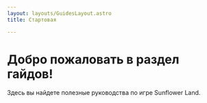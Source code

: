 ```yaml
---
layout: layouts/GuidesLayout.astro
title: Стартовая

---
```




# Добро пожаловать в раздел гайдов!
Здесь вы найдете полезные руководства по игре Sunflower Land.
